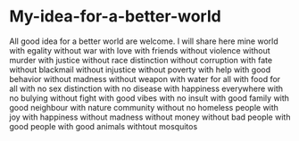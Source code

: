 # My-idea-for-a-better-world
All good idea for a better world are welcome. I will share here mine 
world with egality
without war
with love 
with friends
without violence
without murder
with justice
without race distinction
without  corruption
with fate
without blackmail
without injustice
without poverty
with help
with good behavior
without madness
without weapon
with water for all
with food for all
with no sex distinction
with no disease
with happiness everywhere
with no bulying
without fight
with good vibes
with no insult
with good family
with good neighbour
with nature community
without no homeless people
with joy
with happiness
without madness
without money
without bad people
with good people
with good animals
withtout mosquitos
